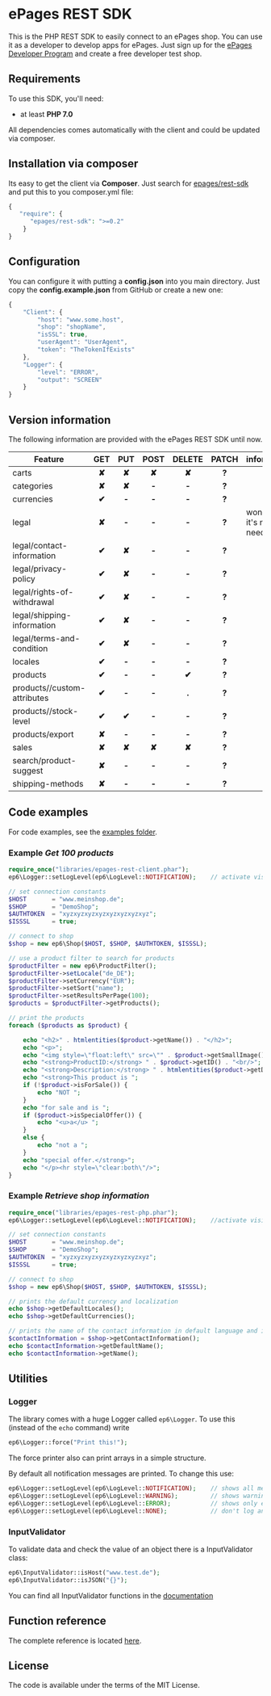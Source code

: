 # ePages REST SDK

This is the PHP REST SDK to easily connect to an ePages shop.
You can use it as a developer to develop apps for ePages.
Just sign up for the [ePages Developer Program](https://developer.epages.com/) and create a free developer test shop.

## Requirements

To use this SDK, you'll need:

* at least **PHP 7.0**

All dependencies comes automatically with the client and could be updated via composer.

## Installation via composer

Its easy to get the client via **Composer**.
Just search for [epages/rest-sdk](https://packagist.org/packages/epages/rest-sdk) and put this to you composer.yml file:

```php
{
   "require": {
      "epages/rest-sdk": ">=0.2"
    }
}
```

## Configuration
You can configure it with putting a **config.json** into you main directory.
Just copy the **config.example.json** from GitHub or create a new one:
```javascript
{
    "Client": {
        "host": "www.some.host",
        "shop": "shopName",
        "isSSL": true,
        "userAgent": "UserAgent",
        "token": "TheTokenIfExists"
    },
    "Logger": {
        "level": "ERROR",
        "output": "SCREEN"
    }
}
```

## Version information

The following information are provided with the ePages REST SDK until now.

| Feature | GET | PUT | POST | DELETE | PATCH | information |
| --- | :---: | :---: | :---: | :---: | :---: | --- |
| carts | **✘** | **✘** | **✘** | **✘** | **?** |
| categories | **✘** | **✘** | **-** | **-** | **?** |
| currencies | **✔** | **-** | **-** | **-** | **?** |
| legal | **✘** | **-** | **-** | **-** | **?** | won't do, it's not needed |
| legal/contact-information | **✔** | **✘** | **-** | **-** | **?** |
| legal/privacy-policy | **✔** | **✘** | **-** | **-** | **?** |
| legal/rights-of-withdrawal | **✔** | **✘** | **-** | **-** | **?** |
| legal/shipping-information | **✔** | **✘** | **-** | **-** | **?** |
| legal/terms-and-condition | **✔** | **✘** | **-** | **-** | **?** |
| locales | **✔** | **-** | **-** | **-** | **?** |
| products | **✔** | **-** | **-** | **✔** | **?** |
| products/<id>/custom-attributes | **✔** | **-** | **-** | **.** | **?** |
| products/<id>/stock-level | **✔** | **✔** | **-** | **-** | **?** |
| products/export | **✘** | **-** | **-** | **-** | **?** |
| sales | **✘** | **✘** | **✘** | **✘** | **?** |
| search/product-suggest | **✘** | **-** | **-** | **-** | **?** |
| shipping-methods | **✘** | **-** | **-** | **-** | **?** |

## Code examples

For code examples, see the [examples folder](https://github.com/ePages-de/epages-rest-php/tree/master/examples).

### Example *Get 100 products*

```php
require_once("libraries/epages-rest-client.phar");
ep6\Logger::setLogLevel(ep6\LogLevel::NOTIFICATION);	// activate visible output

// set connection constants
$HOST		= "www.meinshop.de";
$SHOP		= "DemoShop";
$AUTHTOKEN	= "xyzxyzxyzxyzxyzxyzxyzxyz";
$ISSSL		= true;

// connect to shop
$shop = new ep6\Shop($HOST, $SHOP, $AUTHTOKEN, $ISSSL);

// use a product filter to search for products
$productFilter = new ep6\ProductFilter();
$productFilter->setLocale("de_DE");
$productFilter->setCurrency("EUR");
$productFilter->setSort("name");
$productFilter->setResultsPerPage(100);
$products = $productFilter->getProducts();

// print the products
foreach ($products as $product) {

    echo "<h2>" . htmlentities($product->getName()) . "</h2>";
    echo "<p>";
    echo "<img style=\"float:left\" src=\"" . $product->getSmallImage()->getOriginURL() . "\"/>";
    echo "<strong>ProductID:</strong> " . $product->getID() . "<br/>";
    echo "<strong>Description:</strong> " . htmlentities($product->getDescription()) . "<br/><br/>";
    echo "<strong>This product is ";
    if (!$product->isForSale()) {
        echo "NOT ";
    }
    echo "for sale and is ";
    if ($product->isSpecialOffer()) {
        echo "<u>a</u> ";
    }
    else {
        echo "not a ";
    }
    echo "special offer.</strong>";
    echo "</p><hr style=\"clear:both\"/>";
}
```

### Example *Retrieve shop information*

```php
require_once("libraries/epages-rest-php.phar");
ep6\Logger::setLogLevel(ep6\LogLevel::NOTIFICATION);	//activate visible output

// set connection constants
$HOST		= "www.meinshop.de";
$SHOP		= "DemoShop";
$AUTHTOKEN	= "xyzxyzxyzxyzxyzxyzxyzxyz";
$ISSSL		= true;

// connect to shop
$shop = new ep6\Shop($HOST, $SHOP, $AUTHTOKEN, $ISSSL);

// prints the default currency and localization
echo $shop->getDefaultLocales();
echo $shop->getDefaultCurrencies();

// prints the name of the contact information in default language and in german
$contactInformation = $shop->getContactInformation();
echo $contactInformation->getDefaultName();
echo $contactInformation->getName();
```

## Utilities

### Logger

The library comes with a huge Logger called ```ep6\Logger```.
To use this (instead of the ```echo``` command) write
```php
ep6\Logger::force("Print this!");
```
The force printer also can print arrays in a simple structure.

By default all notification messages are printed. To change this use:
```php
ep6\Logger::setLogLevel(ep6\LogLevel::NOTIFICATION);	// shows all messages
ep6\Logger::setLogLevel(ep6\LogLevel::WARNING);			// shows warning and error messages
ep6\Logger::setLogLevel(ep6\LogLevel::ERROR);			// shows only error messages
ep6\Logger::setLogLevel(ep6\LogLevel::NONE);			// don't log anything
```
### InputValidator

To validate data and check the value of an object there is a InputValidator class:
```php
ep6\InputValidator::isHost("www.test.de");
ep6\InputValidator::isJSON("{}");
```
You can find all InputValidator functions in the [documentation](http://dbawdy.de/epages-rest-php/doc/class-ep6.InputValidator.html)

## Function reference

The complete reference is located [here](http://dbawdy.de/epages-rest-php/doc).

## License

The code is available under the terms of the MIT License.
